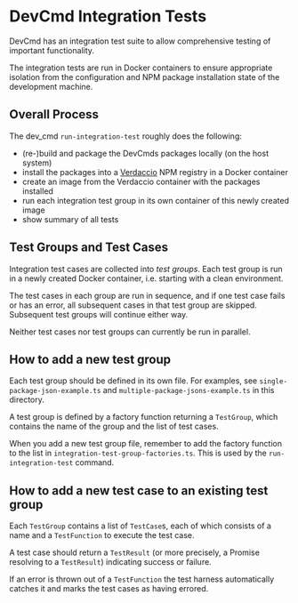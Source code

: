 # DevCmd Integration Tests

DevCmd has an integration test suite to allow comprehensive testing of important functionality.

The integration tests are run in Docker containers to ensure appropriate isolation from the configuration and NPM package installation state of the development machine.

## Overall Process

The dev_cmd `run-integration-test` roughly does the following:

- (re-)build and package the DevCmds packages locally (on the host system)
- install the packages into a [Verdaccio](https://verdaccio.org/) NPM registry in a Docker container
- create an image from the Verdaccio container with the packages installed
- run each integration test group in its own container of this newly created image
- show summary of all tests

## Test Groups and Test Cases

Integration test cases are collected into _test groups_. Each test group is run in a newly created Docker container, i.e. starting with a clean environment.

The test cases in each group are run in sequence, and if one test case fails or has an error, all subsequent cases in that test group are skipped. Subsequent test groups will continue either way.

Neither test cases nor test groups can currently be run in parallel.

## How to add a new test group

Each test group should be defined in its own file. For examples, see `single-package-json-example.ts` and `multiple-package-jsons-example.ts` in this directory.

A test group is defined by a factory function returning a `TestGroup`, which contains the name of the group and the list of test cases.

When you add a new test group file, remember to add the factory function to the list in `integration-test-group-factories.ts`. This is used by the `run-integration-test` command.

## How to add a new test case to an existing test group

Each `TestGroup` contains a list of `TestCase`s, each of which consists of a name and a `TestFunction` to execute the test case.

A test case should return a `TestResult` (or more precisely, a Promise resolving to a `TestResult`) indicating success or failure.

If an error is thrown out of a `TestFunction` the test harness automatically catches it and marks the test cases as having errored.
